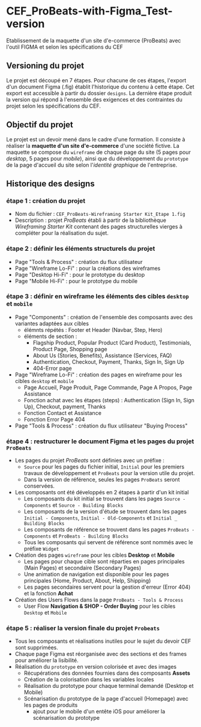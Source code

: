 # CEF_ProBeats-with-Figma_Test-version
Etablissement de la maquette d'un site d'e-commerce (ProBeats) avec l'outil FIGMA et selon les spécifications du CEF

## Versioning du projet
Le projet est découpé en 7 étapes. Pour chacune de ces étapes,  l'export d'un document Figma (.fig) établit l'historique du contenu à cette étape. Cet export est accessible à partir du dossier `designs`.
La dernière étape produit la version qui répond à l'ensemble des exigences et des contraintes du projet selon les spécifications du CEF.

## Objectif du projet
Le projet est un devoir mené dans le cadre d'une formation. Il consiste à réaliser la __maquette d'un site d'e-commerce__ d'une société fictive. La maquette se compose du `wireframe` de chaque page du site (5 pages pour _desktop_, 5 pages pour _mobile_), ainsi que du développement du `prototype` de la page d'accueil du site selon l'_identité graphique_ de l'entreprise.

## Historique des designs

### étape 1 : création du projet
 - Nom du fichier : `CEF_ProBeats-Wireframing Starter Kit_Etape 1.fig`
 - Description : projet _ProBeats_ établi à partir de la bibliothèque _Wireframing Starter Kit_ contenant des pages structurelles vierges à compléter pour la réalisation du sujet.

### étape 2 : définir les éléments structurels du projet
 - Page "Tools & Process" : création du flux utilisateur
 - Page "Wireframe Lo-Fi" : pour la créations des wireframes
 - Page "Desktop Hi-Fi" : pour le prototype du desktop
 - Page "Mobile Hi-Fi" : pour le prototype du mobile

### étape 3 : définir en wireframe les éléments des cibles `desktop` et `mobile`
 - Page "Components" : création de l'ensemble des composants avec des variantes adaptées aux cibles
   - élémnts répétés : Footer et Header (Navbar, Step, Hero)
   - éléments de section : 
     - Flagship Product, Popular Product (Card Product), Testimonials, Product Page, Shopping page
     - About Us (Stories, Benefits), Assistance (Services, FAQ)
     - Authentication, Checkout, Payment, Thanks, Sign In, Sign Up
     - 404-Error page
 - Page "Wireframe Lo-Fi" : création des pages en wireframe pour les cibles `desktop` et `mobile`
   - Page Accueil, Page Produit, Page Commande, Page A Propos, Page Assistance
   - Fonction achat avec les étapes (steps) : Authentication (Sign In, Sign Up), Checkout, payment, Thanks
   - Fonction Contact et Assistance
   - Fonction Error Page 404
 - Page "Tools & Process" : création du flux utilisateur "Buying Process"

### étape 4 : restructurer le document Figma et les pages du projet `ProBeats`
 - Les pages du projet _ProBeats_ sont définies avec un préfixe : 
   - `Source` pour les pages du fichier initial, `Initial` pour les premiers travaux de développement et `ProBeats` pour la version utile du projet.
   - Dans la version de référence, seules les pages `ProBeats` seront conservées.
 - Les composants ont été développés en 2 étapes à partir d'un kit initial
   - Les composants du kit initial se trouvent dans les pages `Source - Components` et `Source - Building Blocks`
   - Les composants de la version d'étude se trouvent dans les pages `Initial - Components`, `Initial - Old-Components` et `Initial _ Building Blocks`
   - Les composants de référence se trouvent dans les pages `ProBeats - Components` et `ProBeats - Building Blocks`
   - Tous les composants qui servent de référence sont nommés avec le préfixe `Widget`
 - Création des pages `wireframe` pour les cibles __Desktop__ et __Mobile__
   - Les pages pour chaque cible sont réparties en pages principales (Main Pages) et secondaire (Secondary Pages)
   - Une animation de navigation est disponible pour les pages principales (Home, Product, About, Help, Shipping)
   - Les pages secondaires servent pour la gestion d'erreur (Error 404) et la fonction __Achat__
 - Création des Users Flows dans la page `ProBeats - Tools & Process`
   - User Flow __Navigation & SHOP - Order Buying__ pour les cibles `Desktop` et `Mobile`

### étape 5 : réaliser la version finale du projet `Probeats`
 - Tous les composants et réalisations inutiles pour le sujet du devoir CEF sont supprimées.
 - Chaque page Figma est réorganisée avec des sections et des frames pour améliorer la lisibilité.
 - Réalisation du `prototype` en version colorisée et avec des images
   - Récupérations des données fournies dans des composants __Assets__
   - Création de la colorisation dans les variables locales
   - Réalisation du prototype pour chaque terminal demandé (Desktop et Mobile)
   - Scénarisation du prototype de la page d'accueil (Homepage) avec les pages de produits
     - ajout pour le mobile d'un entête iOS pour améliorer la scénarisation du prototype

